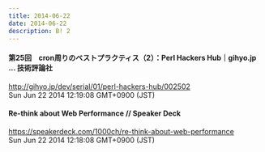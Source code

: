 ```yaml
---
title: 2014-06-22
date: 2014-06-22
description: B! 2
---
```


#### 第25回　cron周りのベストプラクティス（2）：Perl Hackers Hub｜gihyo.jp … 技術評論社
http://gihyo.jp/dev/serial/01/perl-hackers-hub/002502<br>
Sun Jun 22 2014 12:19:08 GMT+0900 (JST)<br>


#### Re-think about Web Performance // Speaker Deck
https://speakerdeck.com/1000ch/re-think-about-web-performance<br>
Sun Jun 22 2014 12:18:08 GMT+0900 (JST)<br>


